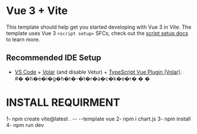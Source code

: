 # Vue 3 + Vite

This template should help get you started developing with Vue 3 in Vite. The template uses Vue 3 `<script setup>` SFCs, check out the [script setup docs](https://v3.vuejs.org/api/sfc-script-setup.html#sfc-script-setup) to learn more.

## Recommended IDE Setup

- [VS Code](https://code.visualstudio.com/) + [Volar](https://marketplace.visualstudio.com/items?itemName=Vue.volar) (and disable Vetur) + [TypeScript Vue Plugin (Volar)](https://marketplace.visualstudio.com/items?itemName=Vue.vscode-typescript-vue-plugin).
#� �h�e�i�g�h�t�-�t�r�a�c�k�e�r�
�
�
# INSTALL REQUIRMENT
1- npm create vite@latest  . -- --template vue
2- npm i chart.js 
3- npm install
4- npm run dev 
